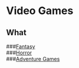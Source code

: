 # Video Games
## What 
###[Fantasy](fantasy/fent.md)   
###[Horror](horror/horrorfile.md)   
###[Adventure Games](storygame/story.md)

